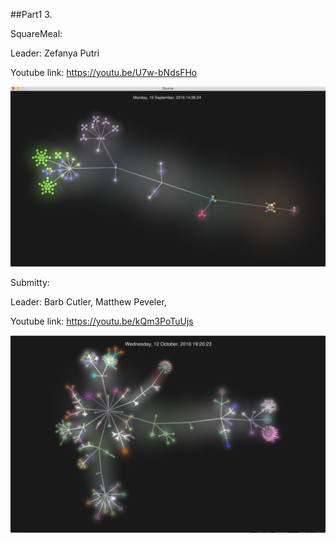 ##Part1
 3.
  
  SquareMeal:
  
   Leader: Zefanya Putri
   
   Youtube link: <https://youtu.be/U7w-bNdsFHo>
   
   <img src="https://github.com/xuy9/CSCI2961/blob/master/graph/SM.png" width = "800px">
   
   
   Submitty:
   
   Leader: Barb Cutler, Matthew Peveler, 
   
   Youtube link: <https://youtu.be/kQm3PoTuUjs>
   
   <img src="https://github.com/xuy9/CSCI2961/blob/master/graph/Sub.png" width = "800px">
   
   
   
